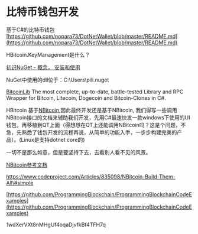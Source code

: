 # 比特币钱包开发

基于C\#的比特币钱包  
[https://github.com/nopara73/DotNetWallet/blob/master/README.md](https://github.com/nopara73/DotNetWallet/blob/master/README.md)

HBitcoin.KeyManagement是什么？

[初识NuGet - 概念， 安装和使用](http://www.cnblogs.com/Dlonghow/archive/2012/03/16/2399993.html)

NuGet中使用的dll位于：C:\Users\pili.nuget

[BitcoinLib](https://www.nuget.org/packages/BitcoinLib/) The most complete, up-to-date, battle-tested Library and RPC Wrapper for Bitcoin, Litecoin, Dogecoin and Bitcoin-Clones in C\#.

HBitcoin 基于[NBitcoin](https://github.com/MetacoSA/NBitcoin),因此最终开发还是基于NBitcoin, 我们得写一些调用NBitcoin接口的文档来辅助我们开发，先用C\#最速快发一款windows下使用的UI钱包，再移植到QT上面（得想想在QT上还能调用NBitcoin吗？这是个问题，不急，先熟悉了钱包开发的流程再说，从简单的功能入手，一步步构建完美的产品）。\(Linux是支持dotnet core的\)

一切不是那么如意，但是要坚持下去，去看别人看不见的风景。

[NBitcoin参考文档](https://github.com/ProgrammingBlockchain)

https://www.codeproject.com/Articles/835098/NBitcoin-Build-Them-All\#simple

[https://github.com/ProgrammingBlockchain/ProgrammingBlockchainCodeExamples](https://github.com/ProgrammingBlockchain/ProgrammingBlockchainCodeExamples)

1wdXerVXt8nMHgUf4oqaDjvfkBf4TFH7q

